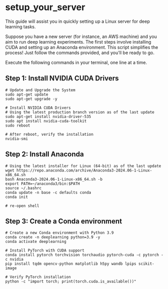 # setup_your_server

This guide will assist you in quickly setting up a Linux server for deep learning tasks.

Suppose you have a new server (for instance, an AWS machine) and you aim to run deep learning experiments. The first steps involve installing CUDA and setting up an Anaconda environment. This script simplifies the process! Just follow the commands provided, and you'll be ready to go.

Execute the following commands in your terminal, one line at a time.

## Step 1: Install NVIDIA CUDA Drivers

```
# Update and Upgrade the System
sudo apt-get update
sudo apt-get upgrade -y

# Install NVIDIA CUDA Drivers
# Using the latest production branch version as of the last update
sudo apt-get install nvidia-driver-535
sudo apt install nvidia-cuda-toolkit
sudo reboot

# After reboot, verify the installation
nvidia-smi
```

## Step 2: Install Anaconda

```
# Using the latest installer for Linux (64-bit) as of the last update
wget https://repo.anaconda.com/archive/Anaconda3-2024.06-1-Linux-x86_64.sh
bash Anaconda3-2024.06-1-Linux-x86_64.sh -b
export PATH=~/anaconda3/bin:$PATH
source ~/.bashrc
conda update -n base -c defaults conda
conda init

# re-open shell
```

## Step 3: Create a Conda environment

```
# Create a new Conda environment with Python 3.9
conda create -n deeplearning python=3.9 -y
conda activate deeplearning

# Install PyTorch with CUDA support
conda install pytorch torchvision torchaudio pytorch-cuda -c pytorch -c nvidia
pip install tqdm opencv-python matplotlib h5py wandb lpips scikit-image

# Verify PyTorch installation
python -c "import torch; print(torch.cuda.is_available())"
```
